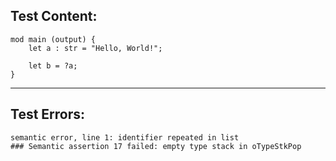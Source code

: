 
Test Content: 
-------------------------
```
mod main (output) {
    let a : str = "Hello, World!";
    
    let b = ?a;
}
```
------------------------

Test Errors:
-------------------------
```
semantic error, line 1: identifier repeated in list
### Semantic assertion 17 failed: empty type stack in oTypeStkPop
```
